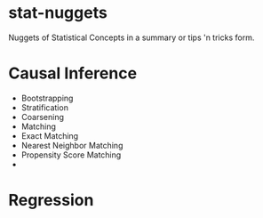 # stat-nuggets
Nuggets of Statistical Concepts in a summary or tips 'n tricks form.


# Causal Inference 

- Bootstrapping 
- Stratification
- Coarsening
- Matching 
- Exact Matching
- Nearest Neighbor Matching
- Propensity Score Matching
- 

# Regression
